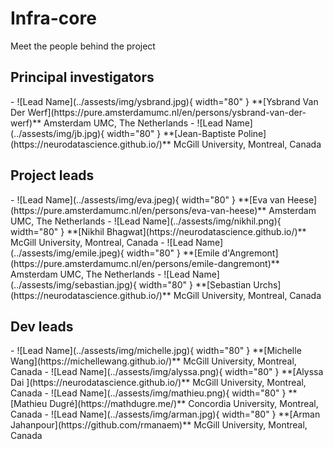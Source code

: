 # Infra-core

Meet the people behind the project

## Principal investigators

<div class="grid cards" markdown>
- ![Lead Name](../assests/img/ysbrand.jpg){ width="80" } **[Ysbrand Van Der Werf](https://pure.amsterdamumc.nl/en/persons/ysbrand-van-der-werf)**  
  Amsterdam UMC, The Netherlands
- ![Lead Name](../assests/img/jb.jpg){ width="80" } **[Jean-Baptiste Poline](https://neurodatascience.github.io/)**  
  McGill University, Montreal, Canada  
</div>


## Project leads

<div class="grid cards" markdown>
- ![Lead Name](../assests/img/eva.jpeg){ width="80" } **[Eva van Heese](https://pure.amsterdamumc.nl/en/persons/eva-van-heese)**  
  Amsterdam UMC, The Netherlands  
- ![Lead Name](../assests/img/nikhil.png){ width="80" } **[Nikhil Bhagwat](https://neurodatascience.github.io/)**  
  McGill University, Montreal, Canada  
- ![Lead Name](../assests/img/emile.jpeg){ width="80" } **[Emile d'Angremont](https://pure.amsterdamumc.nl/en/persons/emile-dangremont)**  
  Amsterdam UMC, The Netherlands  
- ![Lead Name](../assests/img/sebastian.jpg){ width="80" } **[Sebastian Urchs](https://neurodatascience.github.io/)**  
  McGill University, Montreal, Canada  
</div>


## Dev leads

<div class="grid cards" markdown>
- ![Lead Name](../assests/img/michelle.jpg){ width="80" } **[Michelle Wang](https://michellewang.github.io/)**  
  McGill University, Montreal, Canada  
- ![Lead Name](../assests/img/alyssa.png){ width="80" } **[Alyssa Dai ](https://neurodatascience.github.io/)**  
  McGill University, Montreal, Canada  
- ![Lead Name](../assests/img/mathieu.png){ width="80" } **[Mathieu Dugré](https://mathdugre.me/)**  
  Concordia University, Montreal, Canada  
- ![Lead Name](../assests/img/arman.jpg){ width="80" } **[Arman Jahanpour](https://github.com/rmanaem)**  
  McGill University, Montreal, Canada  
</div>

<!-- ...existing cards section... -->
